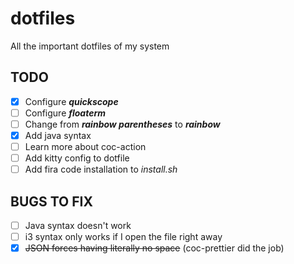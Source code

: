 # dotfiles

All the important dotfiles of my system

## TODO

- [x] Configure **_quickscope_**
- [ ] Configure **_floaterm_**
- [ ] Change from **_rainbow parentheses_** to **_rainbow_**
- [x] Add java syntax
- [ ] Learn more about coc-action
- [ ] Add kitty config to dotfile
- [ ] Add fira code installation to _install.sh_

## BUGS TO FIX

- [ ] Java syntax doesn't work
- [ ] i3 syntax only works if I open the file right away
- [x] ~~JSON forces having literally no space~~ (coc-prettier did the job)
